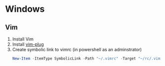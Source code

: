 # Windows
## Vim
1. Install Vim
2. Install [vim-plug](https://github.com/junegunn/vim-plug)
3. Create symbolic link to vimrc (in powershell as an adminstrator)
    ```powershell
    New-Item -ItemType SymbolicLink -Path "~/.vimrc" -Target "~/rc/.vimrc"
    ```

